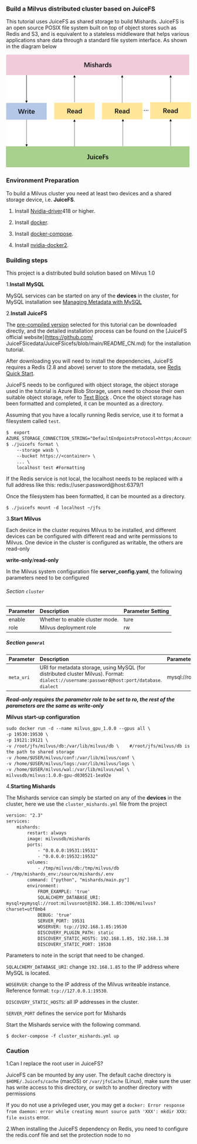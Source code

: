 ### Build a Milvus distributed cluster based on JuiceFS

This tutorial uses JuiceFS as shared storage to build Mishards. JuiceFS is an open source POSIX file system built on top of object stores such as Redis and S3, and is equivalent to a stateless middleware that helps various applications share data through a standard file system interface. As shown in the diagram below

![](1.png)

### **Environment Preparation**

To build a Milvus cluster you need at least two devices and a shared storage device, i.e. **JuiceFS**.

1. Install [Nvidia-driver](https://www.nvidia.com/Download/index.aspx)418 or higher.

2. Install [docker](https://docs.docker.com/install/linux/docker-ce/ubuntu/).

2. Install [docker-compose](https://docs.docker.com/compose/install/).

3. Install [nvidia-docker2](https://github.com/nvidia/nvidia-docker/wiki/Installation-(version-2.0)).

### **Building steps**

This project is a distributed build solution based on Milvus 1.0

1.**Install MySQL**

MySQL services can be started on any of the **devices** in the cluster, for MySQL installation see [Managing Metadata with MySQL](https://milvus.io/cn/docs/v1.0.0/data_manage.md)

2.**Install JuiceFS**

The [pre-compiled version](https://github.com/JuiceFSicedata/JuiceFSicefs/releases) selected for this tutorial can be downloaded directly, and the detailed installation process can be found on the [JuiceFS official website](https://github.com/ JuiceFSicedata/JuiceFSicefs/blob/main/README_CN.md) for the installation tutorial.

After downloading you will need to install the dependencies, JuiceFS requires a Redis (2.8 and above) server to store the metadata, see [Redis Quick Start](https://redis.io/topics/quickstart).

JuiceFS needs to be configured with object storage, the object storage used in the tutorial is Azure Blob Storage, users need to choose their own suitable object storage, refer to [Text Block](https://github.com/juicedata/juicefs/blob/main/docs/en/how_to_setup_object_storage.md) . Once the object storage has been formatted and completed, it can be mounted as a directory.

Assuming that you have a locally running Redis service, use it to format a filesystem called `test`.

```
$  export AZURE_STORAGE_CONNECTION_STRING="DefaultEndpointsProtocol=https;AccountName=XXX;AccountKey=XXX;EndpointSuffix=core.windows.net"
$ ./juicefs format \
    --storage wasb \
    --bucket https://<container> \
    ... \
    localhost test #Formatting
```

If the Redis service is not local, the localhost needs to be replaced with a full address like this: redis://user:password@host:6379/1

Once the filesystem has been formatted, it can be mounted as a directory.

```
$ ./juicefs mount -d localhost ~/jfs
```

3.**Start Milvus**

Each device in the cluster requires Milvus to be installed, and different devices can be configured with different read and write permissions to Milvus. One device in the cluster is configured as writable, the others are read-only

**write-only**/**read-only**

In the Milvus system configuration file **server_config.yaml**, the following parameters need to be configured

###### Section `cluster` 

| **Parameter** | **Description**                 | Parameter Setting |
| :------------ | :------------------------------ | :---------------- |
| enable        | Whether to enable cluster mode. | ture              |
| role          | Milvus deployment role          | rw                |

##### Section `general`

| **Parameter** | **Description**                                              | Parameter Setting                        |
| :------------ | :----------------------------------------------------------- | :--------------------------------------- |
| `meta_uri`    | URI for metadata storage, using  MySQL (for distributed cluster Milvus). Format: `dialect://username:password@host:port/database`. `dialect` | mysql://root:milvusroot@host:3306/milvus |

***Read-only requires the parameter role to be set to ro, the rest of the parameters are the same as write-only***

**Milvus start-up configuration**

```
sudo docker run -d --name milvus_gpu_1.0.0 --gpus all \
-p 19530:19530 \
-p 19121:19121 \
-v /root/jfs/milvus/db:/var/lib/milvus/db \    #/root/jfs/milvus/db is the path to shared storage
-v /home/$USER/milvus/conf:/var/lib/milvus/conf \
-v /home/$USER/milvus/logs:/var/lib/milvus/logs \
-v /home/$USER/milvus/wal:/var/lib/milvus/wal \
milvusdb/milvus:1.0.0-gpu-d030521-1ea92e
```

4.**Starting Mishards**

The Mishards service can simply be started on any of the **devices** in the cluster, here we use the `cluster_mishards.yml` file from the project 

```
version: "2.3"
services:
    mishards:
        restart: always
        image: milvusdb/mishards
        ports:
            - "0.0.0.0:19531:19531"
            - "0.0.0.0:19532:19532"
        volumes:
            - /tmp/milvus/db:/tmp/milvus/db
- /tmp/mishards_env:/source/mishards/.env
        command: ["python", "mishards/main.py"]
        environment:
            FROM_EXAMPLE: 'true'
            SQLALCHEMY_DATABASE_URI: mysql+pymysql://root:milvusroot@192.168.1.85:3306/milvus?charset=utf8mb4
            DEBUG: 'true'
            SERVER_PORT: 19531
            WOSERVER: tcp://192.168.1.85:19530
            DISCOVERY_PLUGIN_PATH: static
            DISCOVERY_STATIC_HOSTS: 192.168.1.85, 192.168.1.38
            DISCOVERY_STATIC_PORT: 19530
```

Parameters to note in the script that need to be changed.

`SQLALCHEMY_DATABASE_URI`: change `192.168.1.85` to the IP address where MySQL is located.

`WOSERVER`: change to the IP address of the Milvus writeable instance. Reference format: `tcp://127.0.0.1:19530`.

`DISCOVERY_STATIC_HOSTS`: all IP addresses in the cluster.

`SERVER_PORT` defines the service port for Mishards

Start the Mishards service with the following command.

```
$ docker-compose -f cluster_mishards.yml up
```

### **Caution**

1.Can I replace the root user in JuiceFS?

JuiceFS can be mounted by any user. The default cache directory is `$HOME/.Juicefs/cache` (macOS) or `/var/jfsCache` (Linux), make sure the user has write access to this directory, or switch to another directory with permissions

If you do not use a privileged user, you may get a `docker: Error response from daemon: error while creating mount source path 'XXX': mkdir XXX: file exists` error.

2.When installing the JuiceFS dependency on Redis, you need to configure the redis.conf file and set the protection node to no